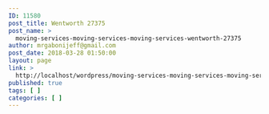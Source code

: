 ```yaml
---
ID: 11580
post_title: Wentworth 27375
post_name: >
  moving-services-moving-services-moving-services-wentworth-27375
author: mrgabonijeff@gmail.com
post_date: 2018-03-28 01:50:00
layout: page
link: >
  http://localhost/wordpress/moving-services-moving-services-moving-services-wentworth-27375/
published: true
tags: [ ]
categories: [ ]
---
```

